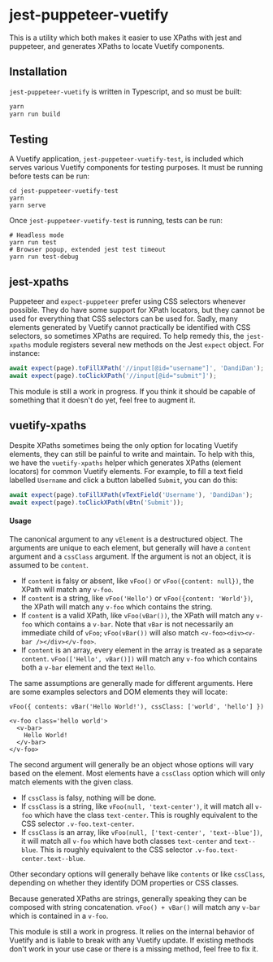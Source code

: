 # jest-puppeteer-vuetify
This is a utility which both makes it easier to use XPaths with jest and puppeteer, and generates XPaths to locate Vuetify components.

## Installation
`jest-puppeteer-vuetify` is written in Typescript, and so must be built:

```bash
yarn
yarn run build
```

## Testing
A Vuetify application, `jest-puppeteer-vuetify-test`, is included which serves various Vuetify components for testing purposes.
It must be running before tests can be run:
```
cd jest-puppeteer-vuetify-test
yarn
yarn serve
```
Once `jest-puppeteer-vuetify-test` is running, tests can be run:
```
# Headless mode
yarn run test
# Browser popup, extended jest test timeout
yarn run test-debug
```

## jest-xpaths
Puppeteer and `expect-puppeteer` prefer using CSS selectors whenever possible.
They do have some support for XPath locators, but they cannot be used for everything that CSS selectors can be used for.
Sadly, many elements generated by Vuetify cannot practically be identified with CSS selectors, so sometimes XPaths are required.
To help remedy this, the `jest-xpaths` module registers several new methods on the Jest `expect` object.
For instance:
```javascript
await expect(page).toFillXPath('//input[@id="username"]', 'DandiDan');
await expect(page).toClickXPath('//input[@id="submit"]');
```
This module is still a work in progress.
If you think it should be capable of something that it doesn't do yet, feel free to augment it.

## vuetify-xpaths
Despite XPaths sometimes being the only option for locating Vuetify elements, they can still be painful to write and maintain.
To help with this, we have the `vuetify-xpaths` helper which generates XPaths (element locators) for common Vuetify elements.
For example, to fill a text field labelled `Username` and click a button labelled `Submit`, you can do this:
```javascript
await expect(page).toFillXPath(vTextField('Username'), 'DandiDan');
await expect(page).toClickXPath(vBtn('Submit'));
```
#### Usage
The canonical argument to any `vElement` is a destructured object.
The arguments are unique to each element, but generally will have a `content` argument and a `cssClass` argument.
If the argument is not an object, it is assumed to be `content`.
* If `content` is falsy or absent, like `vFoo()` or `vFoo({content: null})`, the XPath will match any `v-foo`.
* If `content` is a string, like `vFoo('Hello')` or `vFoo({content: 'World'})`, the XPath will match any `v-foo` which contains the string.
* If `content` is a valid XPath, like `vFoo(vBar())`, the XPath will match any `v-foo` which contains a `v-bar`.
Note that `vBar` is not necessarily an immediate child of `vFoo`; `vFoo(vBar())` will also match `<v-foo><div><v-bar /></div></v-foo>`.
* If `content` is an array, every element in the array is treated as a separate `content`. `vFoo(['Hello', vBar()])` will match any `v-foo` which contains both a `v-bar` element and the text `Hello`.

The same assumptions are generally made for different arguments.
Here are some examples selectors and DOM elements they will locate:
```
vFoo({ contents: vBar('Hello World!'), cssClass: ['world', 'hello'] })

<v-foo class='hello world'>
  <v-bar>
    Hello World!
  </v-bar>
</v-foo>
```

The second argument will generally be an object whose options will vary based on the element.
Most elements have a `cssClass` option which will only match elements with the given class.
* If `cssClass` is falsy, nothing will be done.
* If `cssClass` is a string, like `vFoo(null, 'text-center')`, it will match all `v-foo` which have the class `text-center`.
This is roughly equivalent to the CSS selector `.v-foo.text-center`.
* If `cssClass` is an array, like `vFoo(null, ['text-center', 'text--blue'])`, it will match all `v-foo` which have both classes `text-center` and `text--blue`.
This is roughly equivalent to the CSS selector `.v-foo.text-center.text--blue`.

Other secondary options will generally behave like `contents` or like `cssClass`, depending on whether they identify DOM properties or CSS classes.

Because generated XPaths are strings, generally speaking they can be composed with string concatenation.
`vFoo() + vBar()` will match any `v-bar` which is contained in a `v-foo`.

This module is still a work in progress.
It relies on the internal behavior of Vuetify and is liable to break with any Vuetify update.
If existing methods don't work in your use case or there is a missing method, feel free to fix it.
